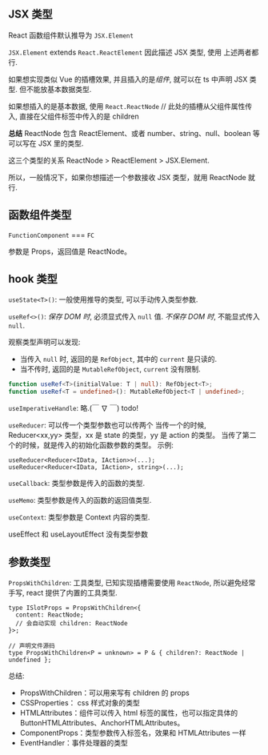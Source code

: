 ## JSX 类型

React 函数组件默认推导为 `JSX.Element`

`JSX.Element` extends `React.ReactElement`
因此描述 JSX 类型, 使用 上述两者都行.

如果想实现类似 Vue 的插槽效果, 并且插入的是*组件*, 就可以在 ts 中声明 JSX 类型.
但不能放基本数据类型.

如果想插入的是基本数据, 使用 `React.ReactNode`
// 此处的插槽从父组件属性传入, 直接在父组件标签中传入的是 children

**总结**
ReactNode 包含 ReactElement、或者 number、string、null、boolean 等可以写在 JSX 里的类型.

这三个类型的关系 ReactNode > ReactElement > JSX.Element.

所以，一般情况下，如果你想描述一个参数接收 JSX 类型，就用 ReactNode 就行.

## 函数组件类型

`FunctionComponent` === `FC`

参数是 Props，返回值是 ReactNode。

## hook 类型

`useState<T>()`: 一般使用推导的类型, 可以手动传入类型参数.

`useRef<>()`: _保存 DOM 时_, 必须显式传入 `null` 值. _不保存 DOM 时_, 不能显式传入 `null`.

观察类型声明可以发现:

- 当传入 `null` 时, 返回的是 `RefObject`, 其中的 `current` 是只读的.
- 当不传时, 返回的是 `MutableRefObject`, `current` 没有限制.

```ts
function useRef<T>(initialValue: T | null): RefObject<T>;
function useRef<T = undefined>(): MutableRefObject<T | undefined>;
```

`useImperativeHandle`: 略.(￣ ∇ ￣) todo!

`useReducer`: 可以传一个类型参数也可以传两个
当传一个的时候, Reducer<xx,yy> 类型，xx 是 state 的类型，yy 是 action 的类型。
当传了第二个的时候，就是传入的初始化函数参数的类型。
示例:

```tsx
useReducer<Reducer<IData, IAction>>(...);
useReducer<Reducer<IData, IAction>, string>(...);
```

`useCallback`: 类型参数是传入的函数的类型.

`useMemo`: 类型参数是传入的函数的返回值类型.

`useContext`: 类型参数是 Context 内容的类型.

useEffect 和 useLayoutEffect 没有类型参数

## 参数类型

`PropsWithChildren`: 工具类型, 已知实现插槽需要使用 `ReactNode`, 所以避免经常手写, react 提供了内置的工具类型.

```tsx
type ISlotProps = PropsWithChildren<{
  content: ReactNode;
  // 会自动实现 children: ReactNode
}>;

// 声明文件源码
type PropsWithChildren<P = unknown> = P & { children?: ReactNode | undefined };
```

总结:

- PropsWithChildren：可以用来写有 children 的 props
- CSSProperties： css 样式对象的类型
- HTMLAttributes：组件可以传入 html 标签的属性，也可以指定具体的 ButtonHTMLAttributes、AnchorHTMLAttributes。
- ComponentProps：类型参数传入标签名，效果和 HTMLAttributes 一样
- EventHandler：事件处理器的类型
